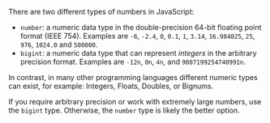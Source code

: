 There are two different types of numbers in JavaScript:

- `number`: a numeric data type in the double-precision 64-bit floating point
  format (IEEE 754). Examples are `-6`, `-2.4`, `0`, `0.1`, `1`, `3.14`,
  `16.984025`, `25`, `976`, `1024.0` and `500000`.
- `bigint`: a numeric data type that can represent _integers_ in the arbitrary
  precision format. Examples are `-12n`, `0n`, `4n`, and `9007199254740991n`.

In contrast, in many other programming languages different numeric types can exist,
for example: Integers, Floats, Doubles, or Bignums.

If you require arbitrary precision or work with extremely large numbers, use the
`bigint` type. Otherwise, the `number` type is likely the better option.
